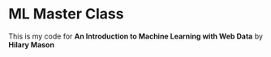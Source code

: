 ML Master Class
===============

This is my code for **An Introduction to Machine Learning with Web Data** by **Hilary Mason**
